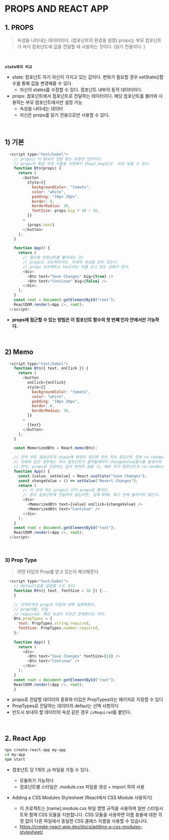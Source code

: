 # PROPS AND REACT APP

## 1. PROPS

> 속성을 나타내는 데이터이다. (컴포넌트의 환경을 설정)
> props는 부모 컴포넌트가 자식 컴포넌트에 값을 전달할 때 사용하는 것이다. (읽기 전용이다. )

<br>

**`state와의 비교`**

- state: 컴포넌트 자기 자신이 가지고 있는 값이다. 변화가 필요할 경우 setState()함수를 통해 값을 변경해줄 수 있다.
  -  자신이 states를 수정할 수 있다. 컴포넌트 내부의 동적 데이터이다. 
- props:  컴포넌트에서 컴포넌트로 전달하는 데이터이다. 해당 컴포넌트를 불러와 사용하는 부모 컴포넌트에서만 설정 가능
  - 속성을 나타내는 데이터
  -  자신은 props를 읽기 전용으로만 사용할 수 있다.

<br>

## 1) 기본

```javascript
  <script type="text/babel">
    // props는 이 Btm이 전달 받는 유일한 인자이다.
    // props의 특정 키의 이름을 사용해서 {key1,key2}로  바로 넣을 수 있다.
    function Btn(props) {
      return (
        <button
          style={{
            backgroundColor: "tomato",
            color: "white",
            padding: "10px 20px",
            border: 0,
            borderRadius: 10,
            fontSize: props.big ? 18 : 16,
          }}
        >
          {props.text}
        </button>
      );
    }

    function App() {
      return (
        // 함수형 컨포넌트를 불러내는 것!
        // props는 오브젝트이다. 아래의 속성을 모두 갖는다.
        // props 오브젝트는 text라는 키를 갖고 있는 상태가 된다.
        <div>
          <Btn text="Save Changes" big={true} />
          <Btn text="Continue" big={false} />
        </div>
      );
    }
    const root = document.getElementById("root");
    ReactDOM.render(<App />, root);
  </script>
```

- **props에 접근할 수 있는 방법은 이 컴포넌트 함수의 첫 번째 인자 안에서만 가능하다.** 

<br>

## 2) Memo

```javascript
  <script type="text/babel">
    function Btn({ text, onClick }) {
      return (
        <button
          onClick={onClick}
          style={{
            backgroundColor: "tomato",
            color: "white",
            padding: "10px 20px",
            border: 0,
            borderRadius: 10,
          }}
        >
          {text}
        </button>
      );
    }

    const MemorizedBtn = React.memo(Btn);

    // 만약 부모 컴포넌트의 state에 변경이 있다면 모든 자식 컴포넌트 또한 re-render될 것이다.
    // 아래와 같은 경우에는 자식 컴포넌트가 클릭될때마다 changeValue함수를 발생시켜 부모 컴포넌트의 state에 변경이 되고 다같이 re-render 될 것이다. 
    // 만약, props로 전달하는 값이 변하지 않을 시, 해당 자식 컴포넌트의 re-rendering을 방지하기 위해서 React.memo() 메서드를 사용하여 성능을 개선할 수 있다.
    function App() {
      const [value, setValue] = React.useState("Save Changes");
      const changeValue = () => setValue("Revert Changes");
      return (
        // 이 곳에 적는 props는 단지 props일 뿐이다.
        // 함수 컴포넌트에 전달하지 않는다면, 실제 HTML 태그 안에 들어가지 않는다.
        <div>
          <MemorizedBtn text={value} onClick={changeValue} />
          <MemorizedBtn text="Continue" />
        </div>
      );
    }
    const root = document.getElementById("root");
    ReactDOM.render(<App />, root);
  </script>
```

<br>

### 3) Prop Type

> 어떤 타입의 Prop를 받고 있는지 체크해준다. 

```javascript
  <script type="text/babel">
    // default값을 설정할 수도 있다.
    function Btn({ text, fontSize = 10 }) {...
    }

    // 리액트에게 prop의 타입에 대해 설명해준다.
    // prop이름: 타입
    // required: 해당 속성이 무조건 존재한다는 의미.
    Btn.propTypes = {
      text: PropTypes.string.required,
      fontSize: PropTypes.number.required,
    };
                                           
    function App() {
      return (
        <div>
          <Btn text="Save Changes" fontSize={18} />
          <Btn text="Continue" />
        </div>
      );
    }
    const root = document.getElementById("root");
    ReactDOM.render(<App />, root);
    }
```

- props로 전달할 데이터의 종류와 타입은 PropTypes라는 패키지로 지정할 수 있다
- PropTypes로 전달하는 데이터의 defaul는 선택 사항히다 
- 반드시 보내야 할 데이터의 속성 같은 경우 `isRequired`를 붙인다.

<br>

## 2. React App

```bash
npx create-react-app my-app
cd my-app
npm start
```

- 컴포넌트 당 1개의 .js 파일을 가질 수 있다. 
  -  모듈화가 가능하다
  -  컴포넌트별 스타일은 .module.css 파일을 생성 + import 하여 사용

- Adding a CSS Modules Stylesheet (React에서 CSS Module 사용하기)
  - 이 프로젝트는 [name].module.css 파일 명명 규칙을 사용하여 일반 스타일시트와 함께 CSS 모듈을 지원합니다. CSS 모듈을 사용하면 이름 충돌에 대한 걱정 없이 다른 파일에서 동일한 CSS 클래스 이름을 사용할 수 있습니다.
  - https://create-react-app.dev/docs/adding-a-css-modules-stylesheet/

<br>
